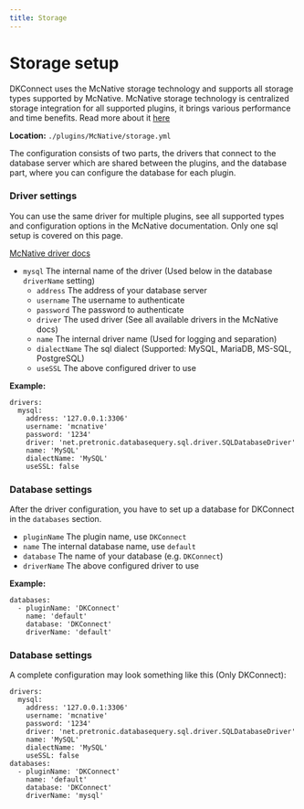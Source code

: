 ```yaml
---
title: Storage
---
```


# Storage setup

DKConnect uses the McNative storage technology and supports all storage types supported by McNative. McNative storage technology 
is centralized storage integration for all supported plugins, it brings various performance and time benefits. Read more about it [here](https://github.com/McNative/McNative/wiki/Storage-Configuration)

**Location:** ``./plugins/McNative/storage.yml``

The configuration consists of two parts, the drivers that connect to the database server which are
shared between the plugins, and the database part, where you can configure the database for each plugin.

### **Driver settings**

You can use the same driver for multiple plugins, see all supported types and configuration options in the McNative documentation. Only one sql setup is covered on this page.

[McNative driver docs](https://github.com/McNative/McNative/wiki/Storage-Configuration)

* ``mysql`` The internal name of the driver (Used below in the database `driverName` setting)
  * ``address`` The address of your database server
  * ``username`` The username to authenticate 
  * ``password`` The password to authenticate
  * ``driver`` The used driver (See all available drivers in the McNative docs)
  * ``name`` The internal driver name (Used for logging and separation)
  * ``dialectName`` The sql dialect (Supported: MySQL, MariaDB, MS-SQL, PostgreSQL)
  * ``useSSL`` The above configured driver to use
    
**Example:**
```
drivers: 
  mysql: 
    address: '127.0.0.1:3306'
    username: 'mcnative'
    password: '1234'
    driver: 'net.pretronic.databasequery.sql.driver.SQLDatabaseDriver'
    name: 'MySQL'
    dialectName: 'MySQL'
    useSSL: false
```

### **Database settings**

After the driver configuration, you have to set up a database for DKConnect in the `databases` section.

* ``pluginName`` The plugin name, use `DKConnect`
* ``name`` The internal database name, use `default`
* ``database`` The name of your database (e.g. `DKConnect`)
* ``driverName`` The above configured driver to use

**Example:**
```
databases: 
  - pluginName: 'DKConnect'
    name: 'default'
    database: 'DKConnect'
    driverName: 'default'
```

### **Database settings**
A complete configuration may look something like this (Only DKConnect):

```
drivers: 
  mysql: 
    address: '127.0.0.1:3306'
    username: 'mcnative'
    password: '1234'
    driver: 'net.pretronic.databasequery.sql.driver.SQLDatabaseDriver'
    name: 'MySQL'
    dialectName: 'MySQL'
    useSSL: false
databases: 
  - pluginName: 'DKConnect'
    name: 'default'
    database: 'DKConnect'
    driverName: 'mysql'
```
